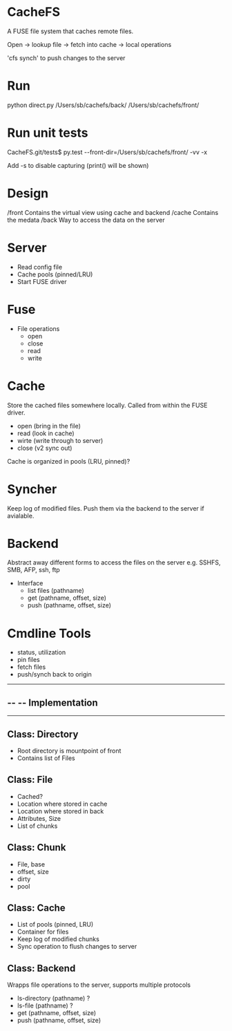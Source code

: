 CacheFS
=======
A FUSE file system that caches remote files.

Open -> lookup file -> fetch into cache -> local operations

'cfs synch' to push changes to the server

Run
===

python direct.py /Users/sb/cachefs/back/ /Users/sb/cachefs/front/


Run unit tests
==============
CacheFS.git/tests$ py.test --front-dir=/Users/sb/cachefs/front/ -vv -x

Add -s to disable capturing (print() will be shown)


Design
======
/front    Contains the virtual view using cache and backend
/cache    Contains the medata
/back     Way to access the data on the server


Server
======
- Read config file
- Cache pools (pinned/LRU)
- Start FUSE driver

Fuse
====
- File operations
  - open
  - close
  - read
  - write

Cache
=====
Store the cached files somewhere locally.
Called from within the FUSE driver.
- open (bring in the file)
- read (look in cache)
- wirte (write through to server)
- close (v2 sync out)

Cache is organized in pools (LRU, pinned)?


Syncher
=======
Keep log of modified files.
Push them via the backend to the server if avialable.


Backend
=======
Abstract away different forms to access the files on the server
e.g. SSHFS, SMB, AFP, ssh, ftp
- Interface
  - list files (pathname)
  - get  (pathname, offset, size)
  - push (pathname, offset, size)

Cmdline Tools
=============
- status, utilization
- pin files
- fetch files
- push/synch back to origin


-------------------------------------------------------------------------------
--
-- Implementation
--
-------------------------------------------------------------------------------

Class: Directory
----------------
- Root directory is mountpoint of front
- Contains list of Files

Class: File
-------------
- Cached?
- Location where stored in cache
- Location where stored in back
- Attributes, Size
- List of chunks

Class: Chunk
------------
- File, base
- offset, size
- dirty
- pool

Class: Cache
------------
- List of pools (pinned, LRU)
- Container for files
- Keep log of modified chunks
- Sync operation to flush changes to server

Class: Backend
--------------
Wrapps file operations to the server, supports multiple protocols
- ls-directory (pathname) ?
- ls-file (pathname) ?
- get  (pathname, offset, size)
- push (pathname, offset, size)

